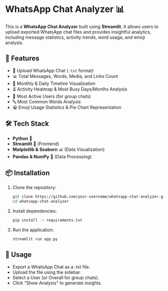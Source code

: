 # WhatsApp Chat Analyzer 📊

This is a **WhatsApp Chat Analyzer** built using **Streamlit**. It allows users to upload exported WhatsApp chat files and provides insightful analytics, including message statistics, activity trends, word usage, and emoji analysis.

## 🚀 Features

- 📂 Upload WhatsApp Chat (`.txt` format)
- 📊 Total Messages, Words, Media, and Links Count
- 📅 Monthly & Daily Timeline Visualization
- ⏳ Activity Heatmap & Most Busy Days/Months Analysis
- 🏅 Most Active Users (for group chats)
- 🔤 Most Common Words Analysis
- 😀 Emoji Usage Statistics & Pie Chart Representation

## 🛠️ Tech Stack

- **Python** 🐍
- **Streamlit** 🎨 (Frontend)
- **Matplotlib & Seaborn** 📊 (Data Visualization)
- **Pandas & NumPy** 📄 (Data Processing)

## 📦 Installation

1. Clone the repository:

   ```sh
   git clone https://github.com/your-username/whatsapp-chat-analyzer.git
   cd whatsapp-chat-analyzer

2. Install dependencies:

   ```sh
   pip install -r requirements.txt

3. Run the application:

   ```sh
   streamlit run app.py

## 📂 Usage
- Export a WhatsApp Chat as a .txt file.
- Upload the file using the sidebar.
- Select a User (or Overall for group chats).
- Click "Show Analysis" to generate insights.
